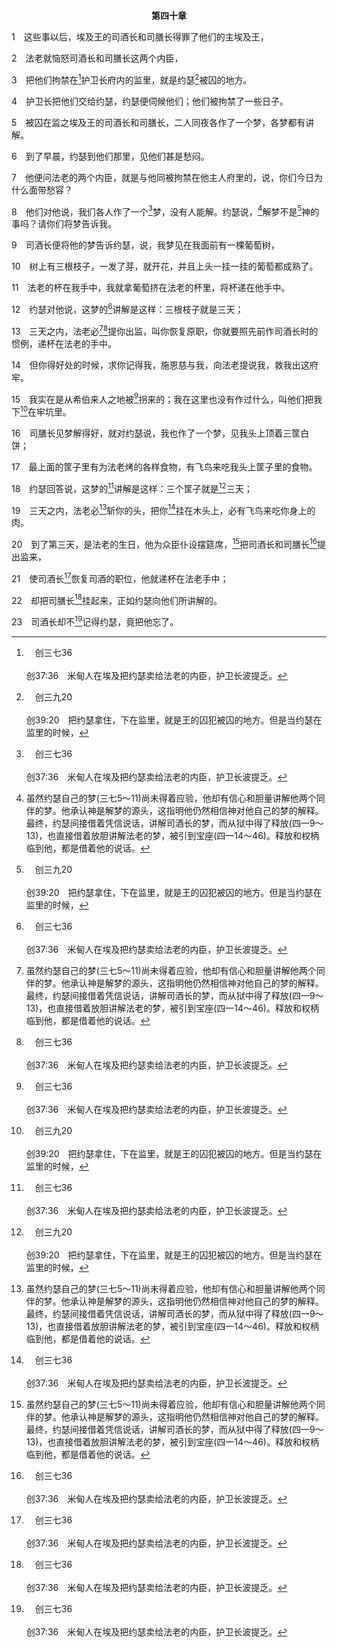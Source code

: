 <p style="text-align:center;font-weight:bold;">第四十章</p>

1　这些事以后，埃及王的司酒长和司膳长得罪了他们的主埃及王，

2　法老就恼怒司酒长和司膳长这两个内臣，

3　把他们拘禁在[^a]护卫长府内的监里，就是约瑟[^b]被囚的地方。

[^a]:　创三七36<br><br>创37:36　米甸人在埃及把约瑟卖给法老的内臣，护卫长波提乏。

[^b]:　创三九20<br><br>创39:20　把约瑟拿住，下在监里，就是王的囚犯被囚的地方。但是当约瑟在监里的时候，

4　护卫长把他们交给约瑟，约瑟便伺候他们；他们被拘禁了一些日子。

5　被囚在监之埃及王的司酒长和司膳长，二人同夜各作了一个梦，各梦都有讲解。

6　到了早晨，约瑟到他们那里，见他们甚是愁闷。

7　他便问法老的两个内臣，就是与他同被拘禁在他主人府里的，说，你们今日为什么面带愁容？

8　他们对他说，我们各人作了一个[^a]梦，没有人能解。约瑟说，[^1]解梦不是[^b]神的事吗？请你们将梦告诉我。

[^1]:虽然约瑟自己的梦(三七5～11)尚未得着应验，他却有信心和胆量讲解他两个同伴的梦。他承认神是解梦的源头，这指明他仍然相信神对他自己的梦的解释。最终，约瑟间接借着凭信说话，讲解司酒长的梦，而从狱中得了释放(四一9～13)，也直接借着放胆讲解法老的梦，被引到宝座(四一14～46)。释放和权柄临到他，都是借着他的说话。

[^a]:　创四一15<br><br>创41:15　法老对约瑟说，我作了一个梦，没有人能解；我听见人说，你听了梦就能解。

[^b]:　创四一16；但二28<br><br>创41:16　约瑟回答法老说，这不在于我，神必将平安的话回答法老。<br><br>但2:28　只有一位在天上的神，能启示奥秘的事，祂已将末后日子必发生的事，指示尼布甲尼撒王。你的梦，就是你在床上脑中的异象，乃是这样。

9　司酒长便将他的梦告诉约瑟，说，我梦见在我面前有一棵葡萄树，

10　树上有三根枝子，一发了芽，就开花，并且上头一挂一挂的葡萄都成熟了。

11　法老的杯在我手中，我就拿葡萄挤在法老的杯里，将杯递在他手中。

12　约瑟对他说，这梦的[^a]讲解是这样：三根枝子就是三天；

[^a]:　创四十18；四一12；但二36<br><br>创40:18　约瑟回答说，这梦的讲解是这样：三个筐子就是三天；<br><br>创41:12　在那里同着我们有一个希伯来的少年人，是护卫长的仆人，我们将梦告诉他，他就给我们讲解，是按着各人的梦讲解的。<br><br>但2:36　这就是那梦；我们在王面前要讲解那梦。

13　三天之内，法老必[^1][^a]提你出监，叫你恢复原职，你就要照先前作司酒长时的惯例，递杯在法老的手中。

[^1]:直译，使你抬起头来。

[^a]:　创四十20<br><br>创40:20　到了第三天，是法老的生日，他为众臣仆设摆筵席，把司酒长和司膳长提出监来，

14　但你得好处的时候，求你记得我，施恩慈与我，向法老提说我，救我出这府牢。

15　我实在是从希伯来人之地被[^a]拐来的；我在这里也没有作过什么，叫他们把我下[^b]在牢坑里。

[^a]:　参创三七28<br><br>创37:28　所以当米甸的商人从那里经过，约瑟的哥哥们就把约瑟从坑里拉上来，讲定二十锭银子，把约瑟卖给以实玛利人。他们就把约瑟带到埃及去了。

[^b]:　创三九20<br><br>创39:20　把约瑟拿住，下在监里，就是王的囚犯被囚的地方。但是当约瑟在监里的时候，

16　司膳长见梦解得好，就对约瑟说，我也作了一个梦，见我头上顶着三筐白饼；

17　最上面的筐子里有为法老烤的各样食物，有飞鸟来吃我头上筐子里的食物。

18　约瑟回答说，这梦的[^a]讲解是这样：三个筐子就是[^b]三天；

[^a]:　创四十12<br><br>创40:12　约瑟对他说，这梦的讲解是这样：三根枝子就是三天；

[^b]:　创四十13<br><br>创40:13　三天之内，法老必提你出监，叫你恢复原职，你就要照先前作司酒长时的惯例，递杯在法老的手中。

19　三天之内，法老必[^1]斩你的头，把你[^a]挂在木头上，必有飞鸟来吃你身上的肉。

[^1]:直译，提去。

[^a]:　创四十22<br><br>创40:22　却把司膳长挂起来，正如约瑟向他们所讲解的。

20　到了第三天，是法老的生日，他为众臣仆设摆筵席，[^1]把司酒长和司膳长[^a]提出监来，

[^1]:直译，使…抬起头来。

[^a]:　创四十13<br><br>创40:13　三天之内，法老必提你出监，叫你恢复原职，你就要照先前作司酒长时的惯例，递杯在法老的手中。

21　使司酒长[^a]恢复司酒的职位，他就递杯在法老手中；

[^a]:　创四十13<br><br>创40:13　三天之内，法老必提你出监，叫你恢复原职，你就要照先前作司酒长时的惯例，递杯在法老的手中。

22　却把司膳长[^a]挂起来，正如约瑟向他们所讲解的。

[^a]:　创四十19<br><br>创40:19　三天之内，法老必斩你的头，把你挂在木头上，必有飞鸟来吃你身上的肉。

23　司酒长却不[^a]记得约瑟，竟把他忘了。

[^a]:　参创四十14<br><br>创40:14　但你得好处的时候，求你记得我，施恩慈与我，向法老提说我，救我出这府牢。

